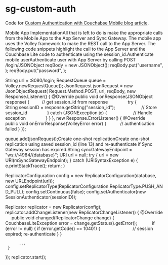 # sg-custom-auth
Code for [Custom Authentication with Couchabse Mobile blog article](https://blog.couchbase.com/custom-authentication-with-couchbase-mobile/).

Mobile App ImplementationAll that is left to do is make the appropriate calls from the Mobile App to the App Server and Sync Gateway. The mobile app uses the Volley framework to make the REST call to the App Server. The following code snippets highlight the call to the App Server and the Couchbase Lite code to authenticate using the session_id.Authenticate mobile userAuthenticate user with App Server by calling POST /login/JSONObject reqBody = new JSONObject();
reqBody.put("username", <user supplied username>);
reqBody.put("password", <user supplied password>);

String url = <App Server host>:8080/login;
RequestQueue queue = Volley.newRequestQueue(<context>);
JsonRequest<JSONObject> jsonRequest = new JsonObjectRequest(
     Request.Method.POST,
     url,
     reqBody,
     new Response.Listener<JSONObject>() {
          @Override
          public void onResponse(JSONObject response) {
               // get session_id from response
               try {
                    String sessionID = response.getString("session_id");
                    // Store session_id
               } catch (JSONException je) {
                    // Handle exception
               }
          }
     },
     new Response.ErrorListener() {
          @Override
          public void onErrorResponse(VolleyError error) {
               // authentication failed
          }
     });

queue.add(jsonRequest);Create one-shot replicationCreate one-shot replication using saved session_id (line 13) and re-authenticate if Sync Gateway session has expired.String syncGatewayEndpoint = "ws://<Sync Gateway Host>:4984/{database}";
URI url = null;
try {
     url = new URI(mSyncGatewayEndpoint);
} catch (URISyntaxException e) {
     e.printStackTrace();
     return;
}

ReplicatorConfiguration config = new ReplicatorConfiguration(database, new URLEndpoint(url));
config.setReplicatorType(ReplicatorConfiguration.ReplicatorType.PUSH_AND_PULL);
config.setContinuous(false);
config.setAuthenticator(new SessionAuthenticator(sessionID));

Replicator replicator = new Replicator(config);
replicator.addChangeListener(new ReplicatorChangeListener() {
     @Override
     public void changed(ReplicatorChange change) {
          CouchbaseLiteException error = change.getStatus().getError();            if (error != null) {
               if (error.getCode() == 10401) {                          
                    // session expired; re-authenticate
               }
          } 

          ...
     }
});
replicator.start();
